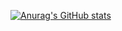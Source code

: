 [![Anurag's GitHub stats](https://github-readme-stats.vercel.app/api?username=Chawonsik)](https://github.com/anuraghazra/github-readme-stats)
